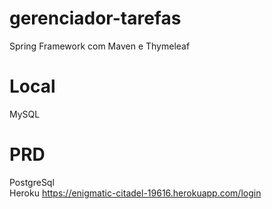# gerenciador-tarefas
Spring Framework com Maven e Thymeleaf

# Local
MySQL

# PRD
PostgreSql  
Heroku https://enigmatic-citadel-19616.herokuapp.com/login
